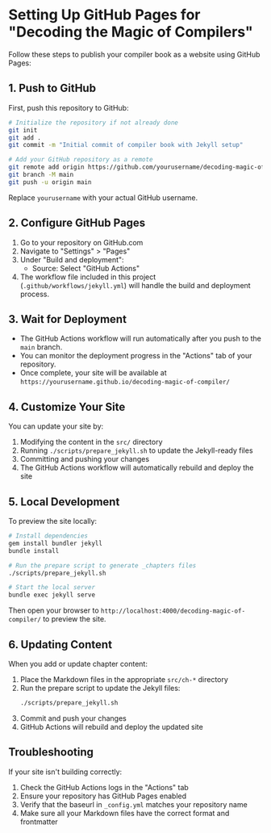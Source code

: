 # Setting Up GitHub Pages for "Decoding the Magic of Compilers"

Follow these steps to publish your compiler book as a website using GitHub Pages:

## 1. Push to GitHub

First, push this repository to GitHub:

```bash
# Initialize the repository if not already done
git init
git add .
git commit -m "Initial commit of compiler book with Jekyll setup"

# Add your GitHub repository as a remote
git remote add origin https://github.com/yourusername/decoding-magic-of-compiler.git
git branch -M main
git push -u origin main
```

Replace `yourusername` with your actual GitHub username.

## 2. Configure GitHub Pages

1. Go to your repository on GitHub.com
2. Navigate to "Settings" > "Pages"
3. Under "Build and deployment":
   - Source: Select "GitHub Actions"
4. The workflow file included in this project (`.github/workflows/jekyll.yml`) will handle the build and deployment process.

## 3. Wait for Deployment

- The GitHub Actions workflow will run automatically after you push to the `main` branch.
- You can monitor the deployment progress in the "Actions" tab of your repository.
- Once complete, your site will be available at `https://yourusername.github.io/decoding-magic-of-compiler/`

## 4. Customize Your Site

You can update your site by:

1. Modifying the content in the `src/` directory
2. Running `./scripts/prepare_jekyll.sh` to update the Jekyll-ready files
3. Committing and pushing your changes
4. The GitHub Actions workflow will automatically rebuild and deploy the site

## 5. Local Development

To preview the site locally:

```bash
# Install dependencies
gem install bundler jekyll
bundle install

# Run the prepare script to generate _chapters files
./scripts/prepare_jekyll.sh

# Start the local server
bundle exec jekyll serve
```

Then open your browser to `http://localhost:4000/decoding-magic-of-compiler/` to preview the site.

## 6. Updating Content

When you add or update chapter content:

1. Place the Markdown files in the appropriate `src/ch-*` directory
2. Run the prepare script to update the Jekyll files:
   ```bash
   ./scripts/prepare_jekyll.sh
   ```
3. Commit and push your changes
4. GitHub Actions will rebuild and deploy the updated site

## Troubleshooting

If your site isn't building correctly:

1. Check the GitHub Actions logs in the "Actions" tab
2. Ensure your repository has GitHub Pages enabled
3. Verify that the baseurl in `_config.yml` matches your repository name
4. Make sure all your Markdown files have the correct format and frontmatter 